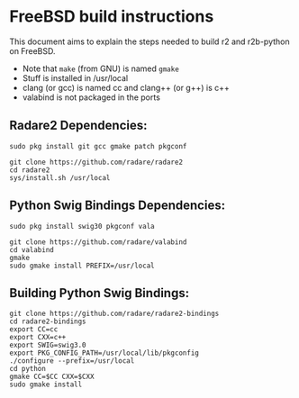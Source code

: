FreeBSD build instructions
==========================

This document aims to explain the steps needed to build r2 and r2b-python on FreeBSD.

* Note that `make` (from GNU) is named `gmake`
* Stuff is installed in /usr/local
* clang (or gcc) is named cc and clang++ (or g++) is c++
* valabind is not packaged in the ports

Radare2 Dependencies:
---------------------

	sudo pkg install git gcc gmake patch pkgconf

	git clone https://github.com/radare/radare2
	cd radare2
	sys/install.sh /usr/local

Python Swig Bindings Dependencies:
----------------------------------

	sudo pkg install swig30 pkgconf vala

	git clone https://github.com/radare/valabind
	cd valabind
	gmake
	sudo gmake install PREFIX=/usr/local

Building Python Swig Bindings:
------------------------------

	git clone https://github.com/radare/radare2-bindings
	cd radare2-bindings
	export CC=cc
	export CXX=c++
	export SWIG=swig3.0
	export PKG_CONFIG_PATH=/usr/local/lib/pkgconfig
	./configure --prefix=/usr/local
	cd python
	gmake CC=$CC CXX=$CXX
	sudo gmake install
